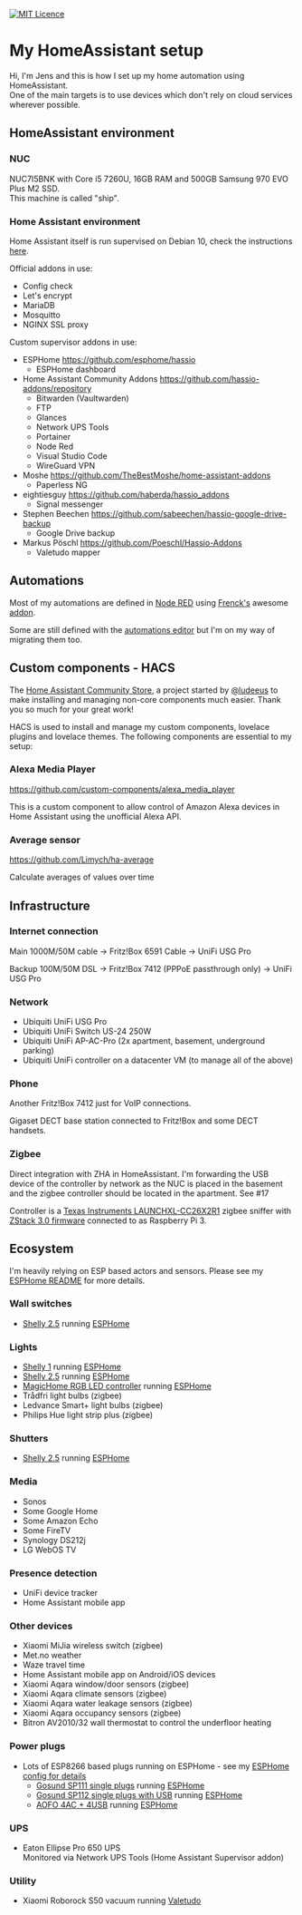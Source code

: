 [![MIT Licence](https://badges.frapsoft.com/os/mit/mit.svg?v=103)](https://opensource.org/licenses/mit-license.php)

# My HomeAssistant setup

Hi, I'm Jens and this is how I set up my home automation using HomeAssistant.  
One of the main targets is to use devices which don't rely on cloud services wherever possible.

## HomeAssistant environment

### NUC

NUC7I5BNK with Core i5 7260U, 16GB RAM and 500GB Samsung 970 EVO Plus M2 SSD.  
This machine is called "ship".

### Home Assistant environment

Home Assistant itself is run supervised on Debian 10, check the instructions [here](https://github.com/home-assistant/architecture/blob/master/adr/0014-home-assistant-supervised.md).

Official addons in use:
* Config check  
* Let's encrypt  
* MariaDB  
* Mosquitto  
* NGINX SSL proxy

Custom supervisor addons in use:
* ESPHome https://github.com/esphome/hassio
  * ESPHome dashboard
* Home Assistant Community Addons https://github.com/hassio-addons/repository  
  * Bitwarden (Vaultwarden)
  * FTP
  * Glances
  * Network UPS Tools
  * Portainer
  * Node Red
  * Visual Studio Code
  * WireGuard VPN
* Moshe https://github.com/TheBestMoshe/home-assistant-addons  
  * Paperless NG
* eightiesguy https://github.com/haberda/hassio_addons  
  * Signal messenger
* Stephen Beechen https://github.com/sabeechen/hassio-google-drive-backup  
  * Google Drive backup
* Markus Pöschl https://github.com/Poeschl/Hassio-Addons  
  * Valetudo mapper

## Automations

Most of my automations are defined in [Node RED](https://nodered.org/) using [Frenck's](https://github.com/frenck) awesome [addon](https://github.com/hassio-addons/addon-node-red).

Some are still defined with the [automations editor](automations.yaml) but I'm on my way of migrating them too.

## Custom components - HACS

The [Home Assistant Community Store](https://hacs.xyz/), a project started by [@ludeeus](https://twitter.com/ludeeus) to make installing and managing non-core components much easier. Thank you so much for your great work!

HACS is used to install and manage my custom components, lovelace plugins and lovelace themes.
The following components are essential to my setup:

### Alexa Media Player

https://github.com/custom-components/alexa_media_player

This is a custom component to allow control of Amazon Alexa devices in Home Assistant using the unofficial Alexa API.

### Average sensor

https://github.com/Limych/ha-average

Calculate averages of values over time

## Infrastructure

### Internet connection

Main 1000M/50M cable -> Fritz!Box 6591 Cable -> UniFi USG Pro

Backup 100M/50M DSL -> Fritz!Box 7412 (PPPoE passthrough only) -> UniFi USG Pro

### Network

* Ubiquiti UniFi USG Pro
* Ubiquiti UniFi Switch US-24 250W
* Ubiquiti UniFi AP-AC-Pro (2x apartment, basement, underground parking)
* Ubiquiti UniFi controller on a datacenter VM (to manage all of the above)

### Phone

Another Fritz!Box 7412 just for VoIP connections.

Gigaset DECT base station connected to Fritz!Box and some DECT handsets.

### Zigbee

Direct integration with ZHA in HomeAssistant. I'm forwarding the USB device of the controller by network as the NUC is placed in the basement and the zigbee controller should be located in the apartment. See #17

Controller is a [Texas Instruments LAUNCHXL-CC26X2R1](http://www.ti.com/tool/LAUNCHXL-CC26X2R1) zigbee sniffer with [ZStack 3.0 firmware](https://github.com/Koenkk/Z-Stack-firmware/blob/master/coordinator/Z-Stack_3.x.0/bin/CC26X2R1_20200417.zip) connected to as Raspberry Pi 3.

## Ecosystem

I'm heavily relying on ESP based actors and sensors. Please see my [ESPHome README](esphome/) for more details.

### Wall switches

* [Shelly 2.5](https://shelly.cloud/products/shelly-25-smart-home-automation-relay/) running [ESPHome](esphome/common/device_shelly25.yaml)

### Lights

* [Shelly 1](https://shelly.cloud/products/shelly-1-smart-home-automation-relay/) running [ESPHome](esphome/common/device_shelly1.yaml)
* [Shelly 2.5](https://shelly.cloud/products/shelly-25-smart-home-automation-relay/) running [ESPHome](esphome/common/device_shelly25.yaml)
* [MagicHome RGB LED controller](https://tasmota.github.io/docs/devices/MagicHome-LED-strip-controller/) running [ESPHome](esphome/common/device_magichome.yaml)
* Trådfri light bulbs (zigbee)
* Ledvance Smart+ light bulbs (zigbee)
* Philips Hue light strip plus (zigbee)

### Shutters

* [Shelly 2.5](https://shelly.cloud/products/shelly-25-smart-home-automation-relay/) running [ESPHome](esphome/common/template_cover_timebased.yaml)

### Media

* Sonos
* Some Google Home
* Some Amazon Echo
* Some FireTV
* Synology DS212j
* LG WebOS TV

### Presence detection

* UniFi device tracker
* Home Assistant mobile app

### Other devices

* Xiaomi MiJia wireless switch (zigbee)
* Met.no weather
* Waze travel time
* Home Assistant mobile app on Android/iOS devices
* Xiaomi Aqara window/door sensors (zigbee)
* Xiaomi Aqara climate sensors (zigbee)
* Xiaomi Aqara water leakage sensors (zigbee)
* Xiaomi Aqara occupancy sensors (zigbee)
* Bitron AV2010/32 wall thermostat to control the underfloor heating

### Power plugs

* Lots of ESP8266 based plugs running on ESPHome - see my [ESPHome config for details](esphome/)
  + [Gosund SP111 single plugs](https://templates.blakadder.com/gosund_SP111.html) running [ESPHome](esphome/common/device_sp111.yaml)
  + [Gosund SP112 single plugs with USB](https://templates.blakadder.com/gosund_SP112.html) running [ESPHome](esphome/common/device_sp112_v28.yaml)
  + [AOFO 4AC + 4USB](https://templates.blakadder.com/aofo_4AC4USB.html) running [ESPHome](esphome/common/device_aofo_4ac4usb.yaml)

### UPS

* Eaton Ellipse Pro 650 UPS  
  Monitored via Network UPS Tools (Home Assistant Supervisor addon)

### Utility

* Xiaomi Roborock S50 vacuum running [Valetudo](https://github.com/Hypfer/Valetudo)
